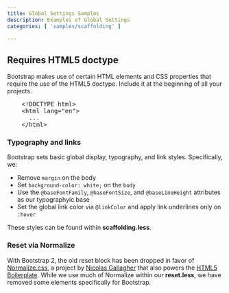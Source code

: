 ```yaml
---
title: Global Settings Samples
description: Examples of Global Settings
categories: [ 'samples/scaffolding' ]

---
```


<!-- Global Bootstrap settings ================================================== -->
<section id="global">

  <h2>Requires HTML5 doctype</h2>
  <p>Bootstrap makes use of certain HTML elements and CSS properties that require the use of the HTML5 doctype. Include it at the beginning of all your projects.</p>

<pre class="prettyprint linenums">
    &lt;!DOCTYPE html&gt;
    &lt;html lang="en"&gt;
      ...
    &lt;/html&gt;
</pre>

  <h3>Typography and links</h3>
  <p>Bootstrap sets basic global display, typography, and link styles. Specifically, we:</p>
  <ul>
    <li>Remove <code>margin</code> on the body</li>
    <li>Set <code>background-color: white;</code> on the <code>body</code></li>
    <li>Use the <code>@baseFontFamily</code>, <code>@baseFontSize</code>, and <code>@baseLineHeight</code> attributes as our typographyic base</li>
    <li>Set the global link color via <code>@linkColor</code> and apply link underlines only on <code>:hover</code></li>
  </ul>
  <p>These styles can be found within <strong>scaffolding.less</strong>.</p>

  <h3>Reset via Normalize</h3>
  <p>With Bootstrap 2, the old reset block has been dropped in favor of <a href="http://necolas.github.com/normalize.css/" target="_blank">Normalize.css</a>, a project by <a href="http://twitter.com/necolas" target="_blank">Nicolas Gallagher</a> that also powers the <a href="http://html5boilerplate.com" target="_blank">HTML5 Boilerplate</a>. While we use much of Normalize within our <strong>reset.less</strong>, we have removed some elements specifically for Bootstrap.</p>

</section>